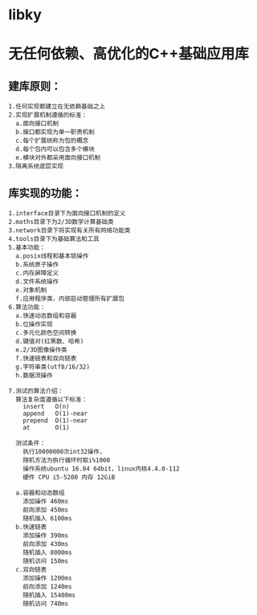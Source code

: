 # libky
无任何依赖、高优化的C++基础应用库
=========

建库原则：
---
    1.任何实现都建立在无依赖基础之上
    2.实现扩展机制遵循的标准：
      a.面向接口机制
      b.接口都实现为单一职责机制
      c.每个扩展统称为包的概念
      d.每个包内可以包含多个模块
      e.模块对外都采用面向接口机制
    3.隔离系统底层实现

库实现的功能：
-----
    1.interface目录下为面向接口机制的定义
    2.maths目录下为2/3D数学计算基础类
    3.network目录下将实现有关所有网络功能类
    4.tools目录下为基础算法和工具
    5.基本功能：
      a.posix线程和基本锁操作
      b.系统原子操作
      c.内存屏障定义
      d.文件系统操作
      e.对象机制
      f.应用程序类，内部启动管理所有扩展包
    6.算法功能：
      a.快速动态数组和容器
      b.位操作实现
      c.多元化颜色空间转换
      d.键值对(红黑数、哈希)
      e.2/3D图像操作类
      f.快速链表和双向链表
      g.字符串类(utf8/16/32)
      h.数据流操作

    7.测试的算法介绍：
      算法复杂度遵循以下标准：
        insert   O(n)
        append   O(1)-near
        prepend  O(1)-near
        at       O(1)

      测试条件：
        执行10000000次int32操作，
        随机方法为执行循环时取i%1000
        操作系统ubuntu 16.04 64bit，linux内核4.4.0-112
        硬件 CPU i5-5200 内存 12GiB

      a.容器和动态数组
        添加操作 460ms
        前向添加 450ms
        随机插入 6100ms
      b.快速链表
        添加操作 390ms
        前向添加 430ms
        随机插入 8000ms
        随机访问 150ms
      c.双向链表
        添加操作 1200ms
        前向添加 1240ms
        随机插入 15400ms
        随机访问 740ms
        
